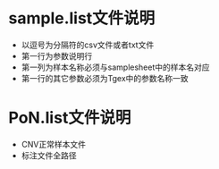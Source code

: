# sample.list文件说明

+ 以逗号为分隔符的csv文件或者txt文件
+ 第一行为参数说明行
+ 第一列为样本名称必须与samplesheet中的样本名对应
+ 第一行的其它参数必须为Tgex中的参数名称一致


# PoN.list文件说明

+   CNV正常样本文件
+   标注文件全路径